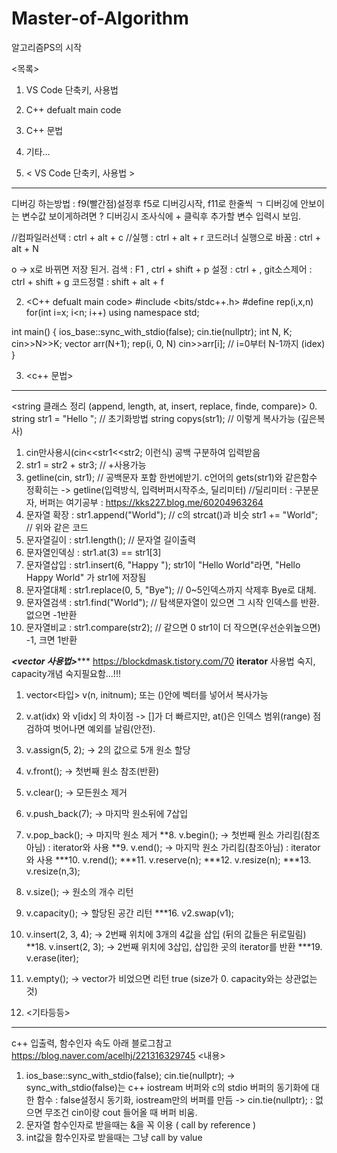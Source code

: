 # Master-of-Algorithm
알고리즘PS의 시작


<목록>
1. VS Code 단축키, 사용법
2. C++ defualt main code
3. C++ 문법
4. 기타...

1. < VS Code 단축키, 사용법 >
*********************************************************************************************************
디버깅 하는방법 : f9(빨간점)설정후 f5로 디버깅시작, f11로 한줄씩 ㄱ
디버깅에 안보이는 변수값 보이게하려면 ? 디버깅시 조사식에 + 클릭후 추가할 변수 입력시 보임.

//컴파일러선택 : ctrl + alt + c
//실행 : ctrl + alt + r
코드러너 실행으로 바꿈 : ctrl + alt + N

o -> x로 바뀌면 저장 된거.
검색 : F1 , ctrl + shift + p
설정 : ctrl + ,
git소스제어 : ctrl + shift + g
코드정렬 : shift + alt + f


2. <C++ defualt main code>
#include <bits/stdc++.h>
#define rep(i,x,n) for(int i=x; i<n; i++)
using namespace std;

int main() {
	ios_base::sync_with_stdio(false); cin.tie(nullptr);
	int N, K;
	cin>>N>>K;
	vector<int> arr(N+1);
    rep(i, 0, N) cin>>arr[i]; // i=0부터 N-1까지 (idex)
  }
   
   
   
3. <c++ 문법>
*********************************************************************************************************
<string 클래스 정리 (append, length, at, insert, replace, finde, compare)>
  0. string str1 = "Hello "; // 초기화방법
     string copys(str1); // 이렇게 복사가능 (깊은복사)
  1. cin만사용시(cin<<str1<<str2; 이런식) 공백 구분하여 입력받음
  2. str1 = str2 + str3; // +사용가능
  3. getline(cin, str1); // 공백문자 포함 한번에받기. c언어의 gets(str1)와 같은함수
                            정확히는 -> getline(입력방식, 입력버퍼시작주소, 딜리미터)   //딜리미터 : 구분문자, 
                            버퍼는 여기공부 : https://kks227.blog.me/60204963264
  4. 문자열 확장 : str1.append("World"); // c의 strcat()과 비슷
                   str1 += "World"; // 위와 같은 코드
  5. 문자열길이 : str1.length(); // 문자열 길이출력
  6. 문자열인덱싱 : str1.at(3) == str1[3]
  7. 문자열삽입 : str1.insert(6, "Happy "); 
                   str1이 "Hello World"라면, "Hello Happy World" 가 str1에 저장됨
  8. 문자열대체 : str1.replace(0, 5, "Bye"); // 0~5인덱스까지 삭제후 Bye로 대체.
  9. 문자열검색 : str1.find("World"); // 탐색문자열이 있으면 그 시작 인덱스를 반환. 없으면 -1반환
  10. 문자열비교 : str1.compare(str2); // 같으면 0 str1이 더 작으면(우선순위높으면) -1, 크면 1반환




  ***********<vector 사용법>**************
  https://blockdmask.tistory.com/70
  **iterator** 사용법 숙지, capacity개념 숙지필요함...!!!
    
  1. vector<타입> v(n, initnum); 또는 ()안에 벡터를 넣어서 복사가능
  2. v.at(idx) 와 v[idx] 의 차이점 -> []가 더 빠르지만, at()은 인덱스 범위(range) 점검하여 벗어나면 예외를 날림(안전).
  3. v.assign(5, 2); -> 2의 값으로 5개 원소 할당
  4. v.front(); -> 첫번째 원소 참조(반환)
  5. v.clear(); -> 모든원소 제거
  6. v.push_back(7); -> 마지막 원소뒤에 7삽입
  7. v.pop_back(); -> 마지막 원소 제거
  **8. v.begin(); -> 첫번째 원소 가리킴(참조아님) : iterator와 사용
  **9. v.end(); -> 마지막 원소 가리킴(참조아님) : iterator와 사용
  ***10. v.rend();
  ***11. v.reserve(n);
  ***12. v.resize(n);
  ***13. v.resize(n,3);
  14. v.size(); -> 원소의 개수 리턴
  15. v.capacity(); -> 할당된 공간 리턴
  ***16. v2.swap(v1);
  17. v.insert(2, 3, 4); -> 2번째 위치에 3개의 4값을 삽입 (뒤의 값들은 뒤로밀림)
  **18. v.insert(2, 3); -> 2번째 위치에 3삽입, 삽입한 곳의 iterator를 반환
  ***19. v.erase(iter);
  20. v.empty(); -> vector가 비었으면 리턴 true (size가 0. capacity와는 상관없는것)




4. <기타등등>
*********************************************************************************************************
 c++ 입출력, 함수인자 속도 아래 블로그참고
 https://blog.naver.com/acelhj/221316329745
 <내용>
 1) ios_base::sync_with_stdio(false); cin.tie(nullptr);
     -> sync_with_stdio(false)는 c++ iostream 버퍼와 c의 stdio 버퍼의 동기화에 대한 함수 : false설정시 동기화, iostream만의 버퍼를 만듬
     -> cin.tie(nullptr); : 없으면 무조건 cin이랑 cout 들어올 때 버퍼 비움.
 2) 문자열 함수인자로 받을때는 &을 꼭 이용 ( call by reference )
 3) int값을 함수인자로 받을때는 그냥 call by value
